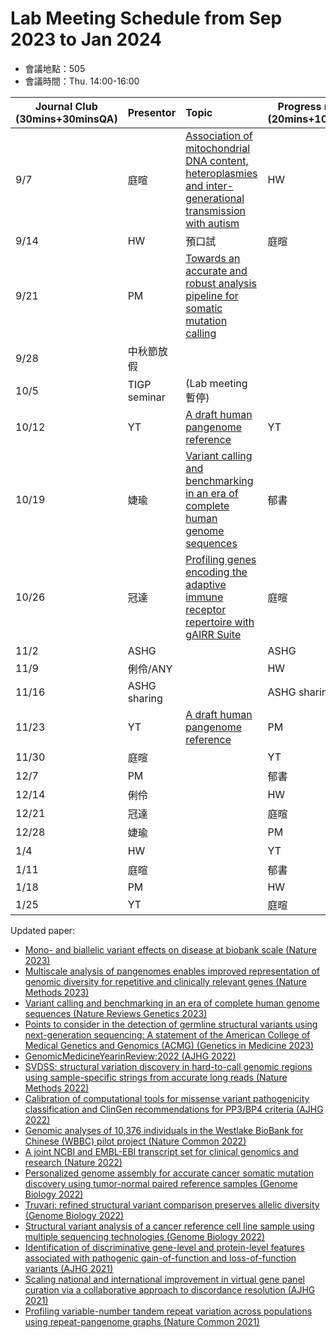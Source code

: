 # Lab Meeting Schedule from Sep 2023 to Jan 2024

- 會議地點：505
- 會議時間：Thu. 14:00-16:00



| Journal  Club     (30mins+30minsQA) | Presentor    | Topic                                                        | Progress report     (20mins+10minQA) | Presentor |
| ----------------------------------- | ------------ | :----------------------------------------------------------- | ------------------------------------ | --------- |
| 9/7                                 | 庭暄         | [Association of mitochondrial DNA content, heteroplasmies and  inter-generational transmission with  autism](https://www.nature.com/articles/s41467-022-30805-7#Sec20) | HW                                   | Calvin    |
| 9/14                                | HW           | 預口試                                                       | 庭暄                                 | ANY       |
| 9/21                                | PM           |[Towards an accurate and robust analysis pipeline for somatic mutation calling](https://pubmed.ncbi.nlm.nih.gov/36457740/) |                                     |           |
| 9/28                                | 中秋節放假    |                                                              |                                      |           |
| 10/5                                | TIGP seminar  |           (Lab meeting 暫停)                                |                                      |           |
| 10/12                               | YT           | [A draft human pangenome reference](https://pubmed.ncbi.nlm.nih.gov/37165242/) | YT                                   | 冠達      |
| 10/19                               | 婕瑜          |  [Variant calling and benchmarking in an era of complete human genome sequences](https://www.nature.com/articles/s41576-023-00590-0) | 郁書                                 | 婕瑜      |
| 10/26                               | 冠達         | [Profiling genes encoding the adaptive immune receptor repertoire with gAIRR Suite](https://www.frontiersin.org/articles/10.3389/fimmu.2022.922513) | 庭暄                                 | PM |
| 11/2                                | ASHG         |                                                              | ASHG                                 | ASHG      |
| 11/9                                | 俐伶/ANY     |                                                              | HW                                   | Calvin   |
| 11/16                               | ASHG sharing  |                                                              | ASHG sharing                                   |            |
| 11/23                               | YT           | [A draft human pangenome reference](https://pubmed.ncbi.nlm.nih.gov/37165242/) | PM                                   |      俐伶     |
| 11/30                               | 庭暄         |                                                              | YT                                   | 冠達      |
| 12/7                                | PM           |                                                              | 郁書                                 | 婕瑜      |
| 12/14                               | 俐伶         |                                                              | HW                                   | Calvin    |
| 12/21                               | 冠達         |                                                              | 庭暄                                 | ANY       |
| 12/28                               | 婕瑜         |                                                              | PM                                   |           |
| 1/4                                 | HW           |                                                              | YT                                   | 冠達      |
| 1/11                                | 庭暄         |                                                              | 郁書                                 | 婕瑜      |
| 1/18                                | PM           |                                                              | HW                                   | Calvin    |
| 1/25                                | YT           |                                                              | 庭暄                                 | 俐伶       |

Updated paper:  <be> 
- [Mono- and biallelic variant effects on disease at biobank scale (Nature 2023)](https://www.nature.com/articles/s41586-022-05420-7) <br>
- [Multiscale analysis of pangenomes enables improved representation of genomic diversity for repetitive and clinically relevant genes (Nature Methods 2023)](https://www.nature.com/articles/s41592-023-01914-y) <br>
- [Variant calling and benchmarking in an era of complete human genome sequences (Nature Reviews Genetics 2023)](https://doi.org/10.1038/s41576-023-00590-0)<br>
- [Points to consider in the detection of germline structural variants using next-generation sequencing: A statement of the American College of Medical Genetics and Genomics (ACMG) (Genetics in Medicine 2023)](https://doi.org/10.1016/j.gim.2022.09.017) <br>
- [GenomicMedicineYearinReview:2022 (AJHG 2022)](https://www.cell.com/action/showPdf?pii=S0002-9297%2822%2900494-3) <br>
- [SVDSS: structural variation discovery in hard-to-call genomic regions using sample-specific strings from accurate long reads (Nature Methods 2022)](https://www.nature.com/articles/s41592-022-01674-1) <br>
- [Calibration of computational tools for missense variant pathogenicity classification and ClinGen recommendations for PP3/BP4 criteria (AJHG 2022)](https://doi.org/10.1016/j.ajhg.2022.10.013) <br> 
- [Genomic analyses of 10,376 individuals in the Westlake BioBank for Chinese (WBBC) pilot project (Nature Common 2022)](https://www.nature.com/articles/s41467-022-30526-x) <br>
- [A joint NCBI and EMBL-EBI transcript set for clinical genomics and research (Nature 2022)](https://doi.org/10.1038/s41586-022-04558-8) <br>
- [Personalized genome assembly for accurate cancer somatic mutation discovery using tumor-normal paired reference samples (Genome Biology 2022)](https://genomebiology.biomedcentral.com/articles/10.1186/s13059-022-02803-x)<br>
- [Truvari: refined structural variant comparison preserves allelic diversity (Genome Biology 2022)](https://genomebiology.biomedcentral.com/articles/10.1186/s13059-022-02840-6) <br> 
- [Structural variant analysis of a cancer reference cell line sample using multiple sequencing technologies (Genome Biology 2022)](https://genomebiology.biomedcentral.com/articles/10.1186/s13059-022-02816-6)<br>
- [Identification of discriminative gene-level and protein-level features associated with pathogenic gain-of-function and loss-of-function variants (AJHG 2021)](https://doi.org/10.1016/j.ajhg.2021.10.007)<br>
- [Scaling national and international improvement in virtual gene panel curation via a collaborative approach to discordance resolution (AJHG 2021)](https://doi.org/10.1016/j.ajhg.2021.06.020) <br> 
- [Profiling variable-number tandem repeat variation across populations using repeat-pangenome graphs (Nature Common 2021)](https://doi.org/10.1038/s41467-021-24378-0) <br>







